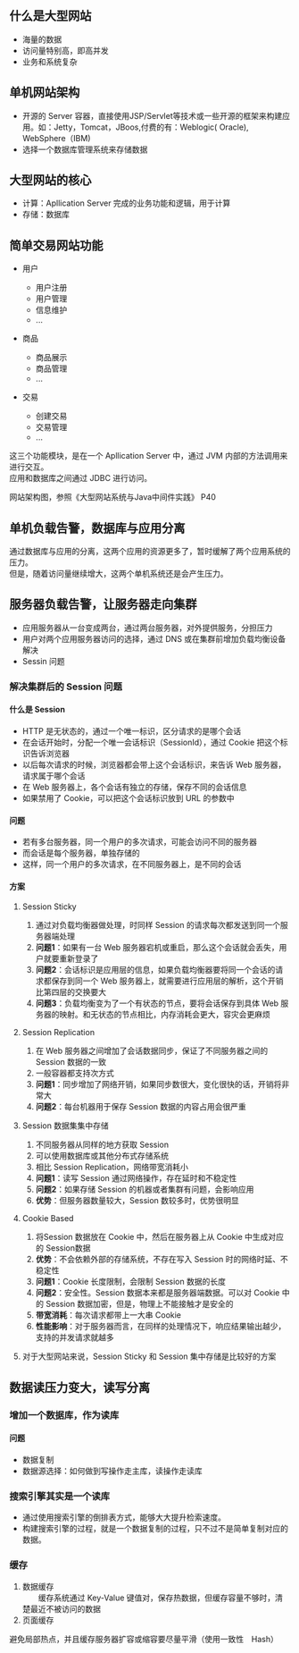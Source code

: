 ## 什么是大型网站 ##

* 海量的数据
* 访问量特别高，即高并发
* 业务和系统复杂

## 单机网站架构 ##
* 开源的 Server 容器，直接使用JSP/Servlet等技术或一些开源的框架来构建应用。如：Jetty，Tomcat，JBoos,付费的有：Weblogic( Oracle), WebSphere（IBM)
* 选择一个数据库管理系统来存储数据

## 大型网站的核心 ##
* 计算：Apllication Server 完成的业务功能和逻辑，用于计算
* 存储：数据库

## 简单交易网站功能 ##
* 用户
	* 用户注册
	* 用户管理
	* 信息维护
	* ...
	
* 商品
	* 商品展示
	* 商品管理
	* ...

* 交易
	* 创建交易
	* 交易管理
	* ...

这三个功能模块，是在一个 Apllication Server 中，通过 JVM 内部的方法调用来进行交互。  
应用和数据库之间通过 JDBC 进行访问。  

网站架构图，参照《大型网站系统与Java中间件实践》 P40  

## 单机负载告警，数据库与应用分离 ##
通过数据库与应用的分离，这两个应用的资源更多了，暂时缓解了两个应用系统的压力。  
但是，随着访问量继续增大，这两个单机系统还是会产生压力。

## 服务器负载告警，让服务器走向集群 ##
* 应用服务器从一台变成两台，通过两台服务器，对外提供服务，分担压力
* 用户对两个应用服务器访问的选择，通过 DNS 或在集群前增加负载均衡设备解决
* Sessin 问题

### 解决集群后的 Session 问题 ###
#### 什么是 Session ####
* HTTP 是无状态的，通过一个唯一标识，区分请求的是哪个会话
* 在会话开始时，分配一个唯一会话标识（SessionId），通过 Cookie 把这个标识告诉浏览器
* 以后每次请求的时候，浏览器都会带上这个会话标识，来告诉 Web 服务器，请求属于哪个会话
* 在 Web 服务器上，各个会话有独立的存储，保存不同的会话信息
* 如果禁用了 Cookie，可以把这个会话标识放到 URL 的参数中

#### 问题 ####
* 若有多台服务器，同一个用户的多次请求，可能会访问不同的服务器
* 而会话是每个服务器，单独存储的
* 这样，同一个用户的多次请求，在不同服务器上，是不同的会话

#### 方案 ####
1. Session Sticky
	1. 通过对负载均衡器做处理，时同样 Session 的请求每次都发送到同一个服务器端处理
	2. **问题1**：如果有一台 Web 服务器宕机或重启，那么这个会话就会丢失，用户就要重新登录了
	3. **问题2**：会话标识是应用层的信息，如果负载均衡器要将同一个会话的请求都保存到同一个 Web 服务器上，就需要进行应用层的解析，这个开销比第四层的交换要大
	4. **问题3**：负载均衡变为了一个有状态的节点，要将会话保存到具体 Web 服务器的映射。和无状态的节点相比，内存消耗会更大，容灾会更麻烦 
2. Session Replication 
	1. 在 Web 服务器之间增加了会话数据同步，保证了不同服务器之间的 Session 数据的一致
	2. 一般容器都支持次方式
	3. **问题1**：同步增加了网络开销，如果同步数很大，变化很快的话，开销将非常大
	4. **问题2**：每台机器用于保存 Session 数据的内容占用会很严重
3. Session 数据集集中存储
	1. 不同服务器从同样的地方获取 Session
	2. 可以使用数据库或其他分布式存储系统
	3. 相比 Session Replication，网络带宽消耗小
	4. **问题1**：读写 Session 通过网络操作，存在延时和不稳定性
	5. **问题2**：如果存储 Session 的机器或者集群有问题，会影响应用
	6. **优势**：但服务器数量较大，Session 数较多时，优势很明显
4. Cookie Based
	1. 将Session 数据放在 Cookie 中，然后在服务器上从 Cookie 中生成对应的 Session数据
	2. **优势**：不会依赖外部的存储系统，不存在写入 Session 时的网络时延、不稳定性
	3. **问题1**：Cookie 长度限制，会限制 Session 数据的长度
	4. **问题2**：安全性。Session 数据本来都是服务器端数据。可以对 Cookie 中的 Session 数据加密，但是，物理上不能接触才是安全的
	5. **带宽消耗**：每次请求都带上一大串 Cookie
	6. **性能影响**：对于服务器而言，在同样的处理情况下，响应结果输出越少，支持的并发请求就越多

5. 对于大型网站来说，Session Sticky 和 Session 集中存储是比较好的方案

## 数据读压力变大，读写分离 ##
### 增加一个数据库，作为读库 ###
#### 问题 ####
* 数据复制
* 数据源选择：如何做到写操作走主库，读操作走读库

### 搜索引擎其实是一个读库 ###
* 通过使用搜索引擎的倒排表方式，能够大大提升检索速度。  
* 构建搜索引擎的过程，就是一个数据复制的过程，只不过不是简单复制对应的数据。

### 缓存 ###
1. 数据缓存  
	 　　缓存系统通过 Key-Value 键值对，保存热数据，但缓存容量不够时，清楚最近不被访问的数据
2. 页面缓存

避免局部热点，并且缓存服务器扩容或缩容要尽量平滑（使用一致性　Hash）
	